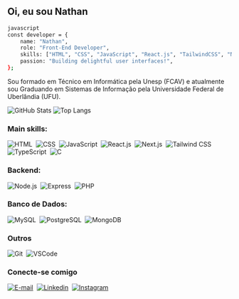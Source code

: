 ## Oi, eu sou Nathan

```bash
javascript
const developer = {
  	name: "Nathan",
  	role: "Front-End Developer",
  	skills: ["HTML", "CSS", "JavaScript", "React.js", "TailwindCSS", "Next.js", "TypeScript"],
  	passion: "Building delightful user interfaces!",
};	
```

Sou formado em Técnico em Informática pela Unesp (FCAV) e atualmente sou Graduando em Sistemas de Informação pela Universidade Federal de Uberlândia (UFU).

![GitHub Stats](https://github-readme-stats.vercel.app/api?username=nathanmota-dev&theme=transparent&bg_color=000&border_color=F1E05A&show_icons=true&icon_color=F1E05A&title_color=F1E05A&text_color=FFF)
![Top Langs](https://github-readme-stats-git-masterrstaa-rickstaa.vercel.app/api/top-langs/?username=nathanmota-dev&layout=compact&bg_color=000&border_color=F1E05A&title_color=F1E05A&text_color=FFF)

### Main skills:
![HTML](https://img.shields.io/badge/-HTML-0D1117?style=for-the-badge&logo=html5&labelColor=0D1117)&nbsp; ![CSS](https://img.shields.io/badge/-CSS-0D1117?style=for-the-badge&logo=CSS3&logoColor=1572B6&labelColor=0D1117)&nbsp; ![JavaScript](https://img.shields.io/badge/-JavaScript-0D1117?style=for-the-badge&logo=javascript&labelColor=0D1117)&nbsp; ![React.js](https://img.shields.io/badge/-React.js-0D1117?style=for-the-badge&logo=react&labelColor=0D1117)&nbsp; ![Next.js](https://img.shields.io/badge/-Next.js-0D1117?style=for-the-badge&logo=next.js&labelColor=0D1117)&nbsp; ![Tailwind CSS](https://img.shields.io/badge/-Tailwind_CSS-0D1117?style=for-the-badge&logo=tailwind-css&labelColor=0D1117)&nbsp; ![TypeScript](https://img.shields.io/badge/-TypeScript-0D1117?style=for-the-badge&logo=typescript&labelColor=0D1117)&nbsp; ![C](https://img.shields.io/badge/-C-0D1117?style=for-the-badge&logo=c&labelColor=0D1117)&nbsp;

### Backend:
![Node.js](https://img.shields.io/badge/-Node.js-0D1117?style=for-the-badge&logo=node.js&labelColor=0D1117)&nbsp; ![Express](https://img.shields.io/badge/-Express-0D1117?style=for-the-badge&logo=express&labelColor=0D1117)&nbsp; ![PHP](https://img.shields.io/badge/-PHP-0D1117?style=for-the-badge&logo=php&labelColor=0D1117)&nbsp;
### Banco de Dados:
![MySQL](https://img.shields.io/badge/-MySQL-0D1117?style=for-the-badge&logo=mysql&labelColor=0D1117)&nbsp; ![PostgreSQL](https://img.shields.io/badge/-PostgreSQL-0D1117?style=for-the-badge&logo=postgresql&labelColor=0D1117)&nbsp; ![MongoDB](https://img.shields.io/badge/-MongoDB-0D1117?style=for-the-badge&logo=mongodb&labelColor=0D1117)&nbsp;

### Outros
![Git](https://img.shields.io/badge/-Git-0D1117?style=for-the-badge&logo=git&labelColor=0D1117)&nbsp; ![VSCode](https://img.shields.io/badge/-VSCode-0D1117?style=for-the-badge&logo=visual-studio-code&labelColor=0D1117)&nbsp;
### Conecte-se comigo

[![E-mail](https://img.shields.io/badge/-Email-000?style=for-the-badge&logo=microsoft-outlook&logoColor=white)](mailto:nathansmota@gmail.com)&nbsp; [![Linkedin](https://img.shields.io/badge/-LinkedIn-%230077B5?style=for-the-badge&logo=linkedin&logoColor=white)](https://www.linkedin.com/in/nathansmota/)&nbsp; [![Instagram](https://img.shields.io/badge/-Instagram-%23E4405F?style=for-the-badge&logo=instagram&logoColor=white)](https://www.instagram.com/nathanssmota)
